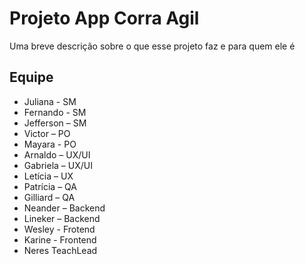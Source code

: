 # Projeto App Corra Agil

Uma breve descrição sobre o que esse projeto faz e para quem ele é


## Equipe

- Juliana - SM
- Fernando - SM
- Jefferson – SM
- Victor – PO
- Mayara - PO
- Arnaldo – UX/UI
- Gabriela – UX/UI
- Letícia – UX
- Patrícia – QA
- Gilliard – QA
- Neander – Backend
- Lineker – Backend
- Wesley - Frotend
- Karine - Frontend
- Neres TeachLead
